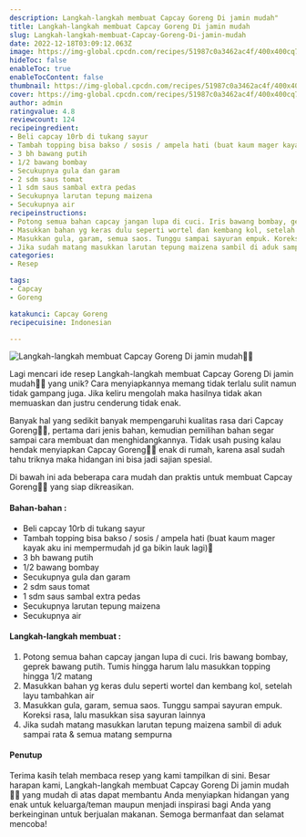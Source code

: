 ```yaml
---
description: Langkah-langkah membuat Capcay Goreng Di jamin mudah"
title: Langkah-langkah membuat Capcay Goreng Di jamin mudah
slug: Langkah-langkah-membuat-Capcay-Goreng-Di-jamin-mudah
date: 2022-12-18T03:09:12.063Z
image: https://img-global.cpcdn.com/recipes/51987c0a3462ac4f/400x400cq70/photo.jpg
hideToc: false
enableToc: true
enableTocContent: false
thumbnail: https://img-global.cpcdn.com/recipes/51987c0a3462ac4f/400x400cq70/photo.jpg
cover: https://img-global.cpcdn.com/recipes/51987c0a3462ac4f/400x400cq70/photo.jpg
author: admin
ratingvalue: 4.8
reviewcount: 124
recipeingredient:
- Beli capcay 10rb di tukang sayur
- Tambah topping bisa bakso / sosis / ampela hati (buat kaum mager kayak aku ini mempermudah jd ga bikin lauk lagi)🤣
- 3 bh bawang putih
- 1/2 bawang bombay
- Secukupnya gula dan garam
- 2 sdm saus tomat
- 1 sdm saus sambal extra pedas
- Secukupnya larutan tepung maizena
- Secukupnya air
recipeinstructions:
- Potong semua bahan capcay jangan lupa di cuci. Iris bawang bombay, geprek bawang putih. Tumis hingga harum lalu masukkan topping hingga 1/2 matang
- Masukkan bahan yg keras dulu seperti wortel dan kembang kol, setelah layu tambahkan air
- Masukkan gula, garam, semua saos. Tunggu sampai sayuran empuk. Koreksi rasa, lalu masukkan sisa sayuran lainnya
- Jika sudah matang masukkan larutan tepung maizena sambil di aduk sampai rata & semua matang sempurna
categories:
- Resep

tags:
- Capcay
- Goreng

katakunci: Capcay Goreng
recipecuisine: Indonesian

---
```


![Langkah-langkah membuat Capcay Goreng Di jamin mudah👩‍🍳](https://img-global.cpcdn.com/recipes/51987c0a3462ac4f/400x400cq70/photo.jpg)

Lagi mencari ide resep Langkah-langkah membuat Capcay Goreng Di jamin mudah👩‍🍳 yang unik? Cara menyiapkannya memang tidak terlalu sulit namun tidak gampang juga. Jika keliru mengolah maka hasilnya tidak akan memuaskan dan justru cenderung tidak enak.

Banyak hal yang sedikit banyak mempengaruhi kualitas rasa dari Capcay Goreng👩‍🍳, pertama dari jenis bahan, kemudian pemilihan bahan segar sampai cara membuat dan menghidangkannya. Tidak usah pusing kalau hendak menyiapkan Capcay Goreng👩‍🍳 enak di rumah, karena asal sudah tahu triknya maka hidangan ini bisa jadi sajian spesial.

Di bawah ini ada beberapa cara mudah dan praktis untuk membuat Capcay Goreng👩‍🍳 yang siap dikreasikan.

<!--inarticleads1-->

#### Bahan-bahan :

- Beli capcay 10rb di tukang sayur
- Tambah topping bisa bakso / sosis / ampela hati (buat kaum mager kayak aku ini mempermudah jd ga bikin lauk lagi)🤣
- 3 bh bawang putih
- 1/2 bawang bombay
- Secukupnya gula dan garam
- 2 sdm saus tomat
- 1 sdm saus sambal extra pedas
- Secukupnya larutan tepung maizena
- Secukupnya air

<!--inarticleads2-->

#### Langkah-langkah membuat :

1. Potong semua bahan capcay jangan lupa di cuci. Iris bawang bombay, geprek bawang putih. Tumis hingga harum lalu masukkan topping hingga 1/2 matang
1. Masukkan bahan yg keras dulu seperti wortel dan kembang kol, setelah layu tambahkan air
1. Masukkan gula, garam, semua saos. Tunggu sampai sayuran empuk. Koreksi rasa, lalu masukkan sisa sayuran lainnya
1. Jika sudah matang masukkan larutan tepung maizena sambil di aduk sampai rata & semua matang sempurna

#### Penutup

Terima kasih telah membaca resep yang kami tampilkan di sini. Besar harapan kami, Langkah-langkah membuat Capcay Goreng Di jamin mudah👩‍🍳 yang mudah di atas dapat membantu Anda menyiapkan hidangan yang enak untuk keluarga/teman maupun menjadi inspirasi bagi Anda yang berkeinginan untuk berjualan makanan. Semoga bermanfaat dan selamat mencoba!